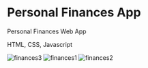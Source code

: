 # Personal Finances App

Personal Finances Web App

HTML, CSS, Javascript

![finances3](https://user-images.githubusercontent.com/57807464/100400427-6d0bbc00-304e-11eb-98f6-eb05c9cc1097.PNG)
![finances1](https://user-images.githubusercontent.com/57807464/100400428-6da45280-304e-11eb-8ff1-479f1f8dd223.PNG)
![finances2](https://user-images.githubusercontent.com/57807464/100400430-6e3ce900-304e-11eb-9cd7-2706388e9898.PNG)
